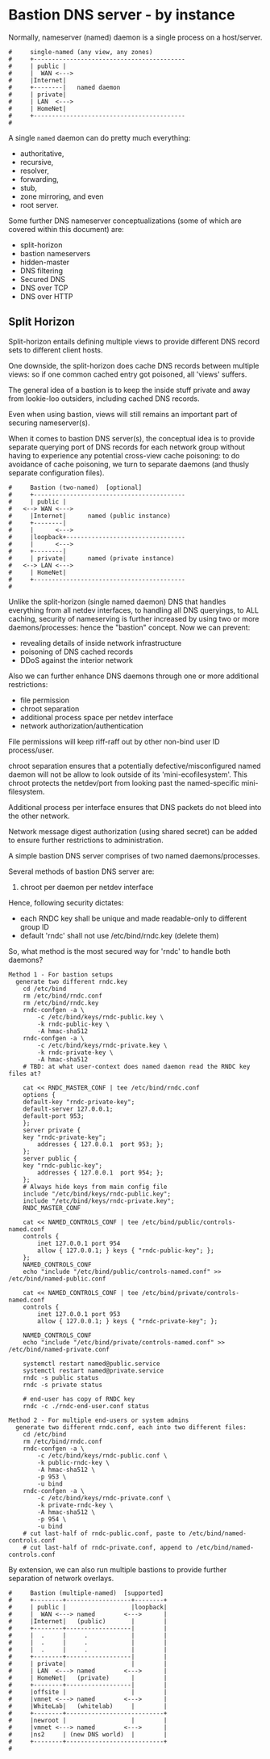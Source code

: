 Bastion DNS server - by instance
=================================

Normally, nameserver (named) daemon is a single process on a host/server.

```
#     single-named (any view, any zones)
#     +------------------------------------------
#     | public |
#     |  WAN <--->
#     |Internet|
#     +--------|   named daemon
#     | private|
#     | LAN  <--->
#     | HomeNet| 
#     +------------------------------------------
#
```

A single `named` daemon can do pretty much everything: 

* authoritative, 
* recursive, 
* resolver, 
* forwarding, 
* stub, 
* zone mirroring, and even 
* root server.

Some further DNS nameserver conceptualizations (some of which 
are covered within this document) are: 

* split-horizon
* bastion nameservers
* hidden-master
* DNS filtering
* Secured DNS
* DNS over TCP
* DNS over HTTP

Split Horizon
-------------

Split-horizon entails defining multiple views to provide different
DNS record sets to different client hosts.

One downside, the split-horizon does cache DNS records between multiple views:
so if one common cached entry got poisoned, all 'views' suffers. 

The general idea of a bastion is to keep the inside stuff private and
away from lookie-loo outsiders, including cached DNS records.

Even when using bastion, views will still remains an important part 
of securing nameserver(s).

When it comes to bastion DNS server(s), the conceptual idea is
to provide separate querying port of DNS records for each network 
group without having to experience any potential cross-view cache 
poisoning: to do avoidance of cache poisoning, we
turn to separate daemons (and thusly separate configuration files).

```
#     Bastion (two-named)  [optional]
#     +------------------------------------------
#     | public |
#   <--> WAN <--->
#     |Internet|      named (public instance)
#     +--------|
#     |      <--->
#     |loopback+---------------------------------
#     |      <--->
#     +--------|
#     | private|      named (private instance)
#   <--> LAN <--->
#     | HomeNet| 
#     +------------------------------------------
#
```

Unlike the split-horizon (single named daemon) DNS that handles 
everything from all netdev interfaces, to handling all DNS queryings, 
to ALL caching, security of nameserving is further increased
by using two or more daemons/processes: hence the "bastion" concept.
Now we can prevent:

*  revealing details of inside network infrastructure
*  poisoning of DNS cached records
*  DDoS against the interior network

Also we can further enhance DNS daemons through one or 
more additional restrictions:

* file permission
* chroot separation
* additional process space per netdev interface
* network authorization/authentication 

File permissions will keep riff-raff out by other non-bind user ID process/user.

chroot separation ensures that a potentially defective/misconfigured named 
daemon will not be allow to look outside of its 'mini-ecofilesystem'.
This chroot protects the netdev/port from looking past the named-specific
mini-filesystem.

Additional process per interface ensures that DNS packets do not bleed into
the other network.

Network message digest authorization (using shared secret) can be 
added to ensure further restrictions to administration.

A simple bastion DNS server comprises of two named daemons/processes.

Several methods of bastion DNS server are:

1.  chroot per daemon per netdev interface

Hence, following security dictates:
- each RNDC key shall be unique and made readable-only to different group ID
- default 'rndc' shall not use /etc/bind/rndc.key (delete them)

So, what method is the most secured way for 'rndc' to handle both daemons?
```
Method 1 - For bastion setups
  generate two different rndc.key
    cd /etc/bind
    rm /etc/bind/rndc.conf
    rm /etc/bind/rndc.key
    rndc-confgen -a \
        -c /etc/bind/keys/rndc-public.key \
        -k rndc-public-key \
        -A hmac-sha512
    rndc-confgen -a \
        -c /etc/bind/keys/rndc-private.key \
        -k rndc-private-key \
        -A hmac-sha512
    # TBD: at what user-context does named daemon read the RNDC key files at?

    cat << RNDC_MASTER_CONF | tee /etc/bind/rndc.conf
    options {
	default-key "rndc-private-key";
	default-server 127.0.0.1;
	default-port 953;
    };
    server private {
	key "rndc-private-key";
        addresses { 127.0.0.1  port 953; };
    };
    server public {
	key "rndc-public-key";
        addresses { 127.0.0.1  port 954; };
    };
    # Always hide keys from main config file
    include "/etc/bind/keys/rndc-public.key";
    include "/etc/bind/keys/rndc-private.key";
    RNDC_MASTER_CONF

    cat << NAMED_CONTROLS_CONF | tee /etc/bind/public/controls-named.conf
    controls {
        inet 127.0.0.1 port 954
       	allow { 127.0.0.1; } keys { "rndc-public-key"; };
    };
    NAMED_CONTROLS_CONF
    echo "include "/etc/bind/public/controls-named.conf" >> /etc/bind/named-public.conf

    cat << NAMED_CONTROLS_CONF | tee /etc/bind/private/controls-named.conf
    controls {
        inet 127.0.0.1 port 953
       	allow { 127.0.0.1; } keys { "rndc-private-key"; };
   
    NAMED_CONTROLS_CONF
    echo "include "/etc/bind/private/controls-named.conf" >> /etc/bind/named-private.conf

    systemctl restart named@public.service
    systemctl restart named@private.service
    rndc -s public status
    rndc -s private status

    # end-user has copy of RNDC key
    rndc -c ./rndc-end-user.conf status
```

```
Method 2 - For multiple end-users or system admins
  generate two different rndc.conf, each into two different files:
    cd /etc/bind
    rm /etc/bind/rndc.conf
    rndc-confgen -a \
        -c /etc/bind/keys/rndc-public.conf \
        -k public-rndc-key \
        -A hmac-sha512 \
        -p 953 \
        -u bind
    rndc-confgen -a \
        -c /etc/bind/keys/rndc-private.conf \
        -k private-rndc-key \
        -A hmac-sha512 \
        -p 954 \
        -u bind
    # cut last-half of rndc-public.conf, paste to /etc/bind/named-controls.conf
    # cut last-half of rndc-private.conf, append to /etc/bind/named-controls.conf
```

By extension, we can also run multiple bastions to provide 
further separation of network overlays.

```
#     Bastion (multiple-named)  [supported]
#     +--------+------------------+--------+
#     | public |                  |loopback|
#     |  WAN <---> named        <--->      |
#     |Internet|   (public)       |        |
#     +--------+------------------|        |
#     |  .     |     .            |        |
#     |  .     |     .            |        |
#     |  .     |     .            |        |
#     +--------+------------------|        |
#     | private|                  |        |
#     | LAN  <---> named        <--->      |
#     | HomeNet|   (private)      |        |
#     +--------+------------------|        |
#     |offsite |                  |        |
#     |vmnet <---> named        <--->      |
#     |WhiteLab|   (whitelab)     |        |
#     +--------+---------------------------+
#     |newroot |                  |        |
#     |vmnet <---> named        <--->      |
#     |ns2     | (new DNS world)  |        |
#     +--------+---------------------------+
#
```
